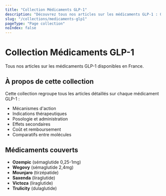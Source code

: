 ```yaml
---
title: "Collection Médicaments GLP-1"
description: "Découvrez tous nos articles sur les médicaments GLP-1 : Ozempic, Wegovy, Mounjaro, Saxenda et plus. Guides complets et comparatifs."
slug: "/collections/medicaments-glp1"
pageType: "Page collection"
noIndex: false
---
```


# Collection Médicaments GLP-1

Tous nos articles sur les médicaments GLP-1 disponibles en France.

## À propos de cette collection

Cette collection regroupe tous les articles détaillés sur chaque médicament GLP-1 :
- Mécanismes d'action
- Indications thérapeutiques  
- Posologie et administration
- Effets secondaires
- Coût et remboursement
- Comparatifs entre molécules

## Médicaments couverts

- **Ozempic** (sémaglutide 0,25-1mg)
- **Wegovy** (sémaglutide 2,4mg)
- **Mounjaro** (tirzépatide)
- **Saxenda** (liraglutide)
- **Victoza** (liraglutide)
- **Trulicity** (dulaglutide)
